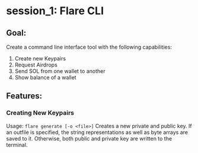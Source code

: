 # session_1: Flare CLI
## Goal:
Create a command line interface tool with the following capabilities:
1. Create new Keypairs
2. Request Airdrops
3. Send SOL from one wallet to another
4. Show balance of a wallet

## Features:
### Creating New Keypairs
Usage: ```flare generate [-o <file>]```
Creates a new private and public key. If an outfile is specified, the string representations as well as byte arrays are saved to it. Otherwise, both public and private key are written to the terminal.